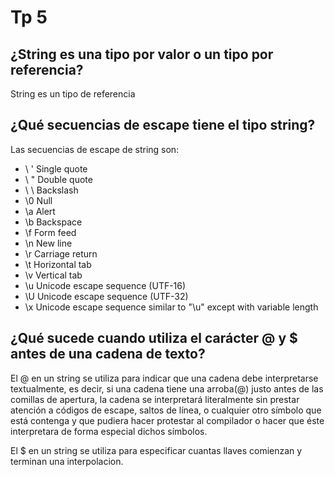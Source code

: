 # Tp 5
## ¿String es una tipo por valor o un tipo por referencia?
String es un tipo de referencia

## ¿Qué secuencias de escape tiene el tipo string?
Las secuencias de escape de string son: 
- \ '	Single quote	
- \ "	Double quote	
- \ \	Backslash	
- \0	Null	
- \a	Alert	
- \b	Backspace	
- \f	Form feed	
- \n	New line	
- \r	Carriage return	
- \t	Horizontal tab	
- \v	Vertical tab	
- \u	Unicode escape sequence (UTF-16)	
- \U	Unicode escape sequence (UTF-32)	
- \x	Unicode escape sequence similar to "\u" except with variable length	

## ¿Qué sucede cuando utiliza el carácter @ y $ antes de una cadena de texto?
El @ en un string se utiliza para indicar que una cadena debe interpretarse textualmente, es decir, si una cadena tiene una arroba(@) justo antes de las comillas de apertura, la cadena se interpretará literalmente sin prestar atención a códigos de escape, saltos de línea, o cualquier otro símbolo que está contenga y que pudiera hacer protestar al compilador o hacer que éste interpretara de forma especial dichos símbolos.

El $ en un string se utiliza para especificar cuantas llaves comienzan y terminan una interpolacion.